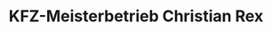 ---
title: "KFZ-Meisterbetrieb Christian Rex"
url: /evessen/kfz-meisterbetrieb-christian-rex/
shop: Autowerkstatt
---